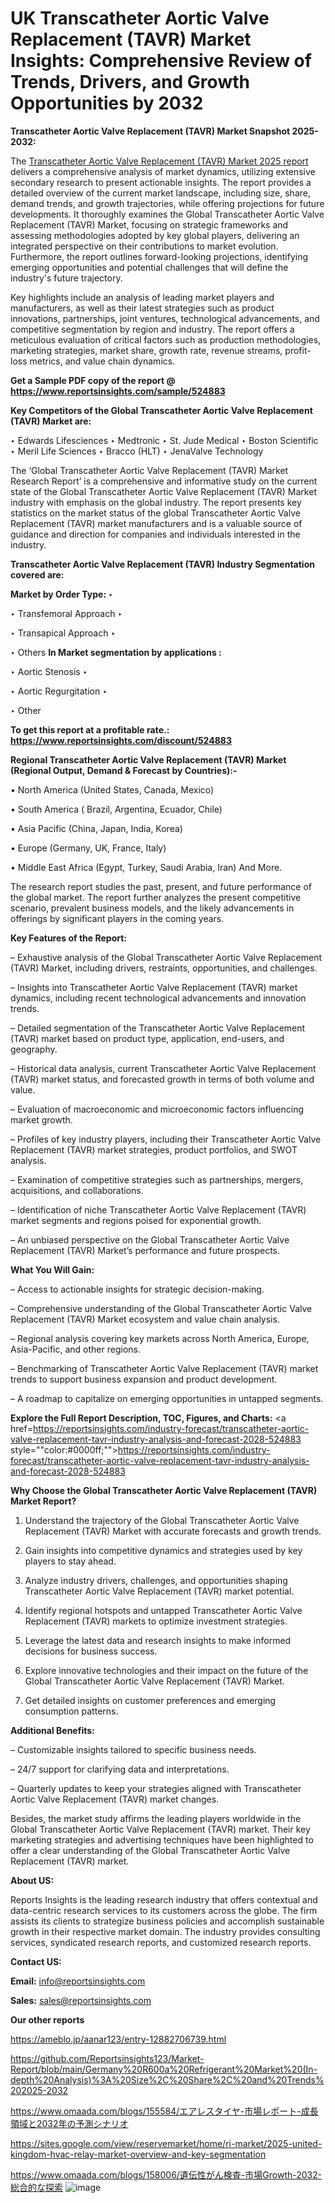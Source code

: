 # UK Transcatheter Aortic Valve Replacement (TAVR) Market Insights: Comprehensive Review of Trends, Drivers, and Growth Opportunities by 2032

<strong>Transcatheter Aortic Valve Replacement (TAVR) Market Snapshot 2025-2032:</strong>

The <a href=https://www.reportsinsights.com/sample/524883>Transcatheter Aortic Valve Replacement (TAVR) Market 2025 report</a> delivers a comprehensive analysis of market dynamics, utilizing extensive secondary research to present actionable insights. The report provides a detailed overview of the current market landscape, including size, share, demand trends, and growth trajectories, while offering projections for future developments. It thoroughly examines the Global Transcatheter Aortic Valve Replacement (TAVR) Market, focusing on strategic frameworks and assessing methodologies adopted by key global players, delivering an integrated perspective on their contributions to market evolution. Furthermore, the report outlines forward-looking projections, identifying emerging opportunities and potential challenges that will define the industry's future trajectory.

Key highlights include an analysis of leading market players and manufacturers, as well as their latest strategies such as product innovations, partnerships, joint ventures, technological advancements, and competitive segmentation by region and industry. The report offers a meticulous evaluation of critical factors such as production methodologies, marketing strategies, market share, growth rate, revenue streams, profit-loss metrics, and value chain dynamics.

<strong>Get a Sample PDF copy of the report @ <a href=https://www.reportsinsights.com/sample/524883 style=color:#0000ff;>https://www.reportsinsights.com/sample/524883</a></strong>

<strong>Key Competitors of the Global Transcatheter Aortic Valve Replacement (TAVR) Market are:</strong>

‣ Edwards Lifesciences
‣ Medtronic
‣ St. Jude Medical
‣ Boston Scientific
‣ Meril Life Sciences
‣ Bracco (HLT)
‣ JenaValve Technology

The ‘Global Transcatheter Aortic Valve Replacement (TAVR) Market Research Report’ is a comprehensive and informative study on the current state of the Global Transcatheter Aortic Valve Replacement (TAVR) Market industry with emphasis on the global industry. The report presents key statistics on the market status of the global Transcatheter Aortic Valve Replacement (TAVR) market manufacturers and is a valuable source of guidance and direction for companies and individuals interested in the industry.

<strong>Transcatheter Aortic Valve Replacement (TAVR) Industry Segmentation covered are:</strong>

<strong>Market by Order Type: </strong>
‣ 

‣ Transfemoral Approach
‣ 

‣ Transapical Approach
‣ 

‣ Others
<strong>In Market segmentation by applications :</strong>

‣ Aortic Stenosis
‣ 

‣ Aortic Regurgitation
‣ 

‣ Other

<strong>To get this report at a profitable rate.: <a href=https://www.reportsinsights.com/discount/524883 style=color:#0000ff;>https://www.reportsinsights.com/discount/524883</a></strong>

<strong>Regional Transcatheter Aortic Valve Replacement (TAVR) Market (Regional Output, Demand &amp; Forecast by Countries):-</strong>

• North America (United States, Canada, Mexico)

• South America ( Brazil, Argentina, Ecuador, Chile)

• Asia Pacific (China, Japan, India, Korea)

• Europe (Germany, UK, France, Italy)

• Middle East Africa (Egypt, Turkey, Saudi Arabia, Iran) And More.

The research report studies the past, present, and future performance of the global market. The report further analyzes the present competitive scenario, prevalent business models, and the likely advancements in offerings by significant players in the coming years.

<strong>Key Features of the Report:</strong>

– Exhaustive analysis of the Global Transcatheter Aortic Valve Replacement (TAVR) Market, including drivers, restraints, opportunities, and challenges.

– Insights into Transcatheter Aortic Valve Replacement (TAVR) market dynamics, including recent technological advancements and innovation trends.

– Detailed segmentation of the Transcatheter Aortic Valve Replacement (TAVR) market based on product type, application, end-users, and geography.

– Historical data analysis, current Transcatheter Aortic Valve Replacement (TAVR) market status, and forecasted growth in terms of both volume and value.

– Evaluation of macroeconomic and microeconomic factors influencing market growth.

– Profiles of key industry players, including their Transcatheter Aortic Valve Replacement (TAVR) market strategies, product portfolios, and SWOT analysis.

– Examination of competitive strategies such as partnerships, mergers, acquisitions, and collaborations.

– Identification of niche Transcatheter Aortic Valve Replacement (TAVR) market segments and regions poised for exponential growth.

– An unbiased perspective on the Global Transcatheter Aortic Valve Replacement (TAVR) Market’s performance and future prospects.

<strong>What You Will Gain:</strong>

– Access to actionable insights for strategic decision-making.

– Comprehensive understanding of the Global Transcatheter Aortic Valve Replacement (TAVR) Market ecosystem and value chain analysis.

– Regional analysis covering key markets across North America, Europe, Asia-Pacific, and other regions.

– Benchmarking of Transcatheter Aortic Valve Replacement (TAVR) market trends to support business expansion and product development.

– A roadmap to capitalize on emerging opportunities in untapped segments.

<strong>Explore the Full Report Description, TOC, Figures, and Charts:</strong>
<a href=https://reportsinsights.com/industry-forecast/transcatheter-aortic-valve-replacement-tavr-industry-analysis-and-forecast-2028-524883 style=""color:#0000ff;"">https://reportsinsights.com/industry-forecast/transcatheter-aortic-valve-replacement-tavr-industry-analysis-and-forecast-2028-524883</a>

<strong>Why Choose the Global Transcatheter Aortic Valve Replacement (TAVR) Market Report?</strong>

1. Understand the trajectory of the Global Transcatheter Aortic Valve Replacement (TAVR) Market with accurate forecasts and growth trends.

2. Gain insights into competitive dynamics and strategies used by key players to stay ahead.

3. Analyze industry drivers, challenges, and opportunities shaping Transcatheter Aortic Valve Replacement (TAVR) market potential.

4. Identify regional hotspots and untapped Transcatheter Aortic Valve Replacement (TAVR) markets to optimize investment strategies.

5. Leverage the latest data and research insights to make informed decisions for business success.

6. Explore innovative technologies and their impact on the future of the Global Transcatheter Aortic Valve Replacement (TAVR) Market.

7. Get detailed insights on customer preferences and emerging consumption patterns.

<strong>Additional Benefits:</strong>

– Customizable insights tailored to specific business needs.

– 24/7 support for clarifying data and interpretations.

– Quarterly updates to keep your strategies aligned with Transcatheter Aortic Valve Replacement (TAVR) market changes.

Besides, the market study affirms the leading players worldwide in the Global Transcatheter Aortic Valve Replacement (TAVR) market. Their key marketing strategies and advertising techniques have been highlighted to offer a clear understanding of the Global Transcatheter Aortic Valve Replacement (TAVR) market.

<strong><strong>About US</strong>:</strong>

Reports Insights is the leading research industry that offers contextual and data-centric research services to its customers across the globe. The firm assists its clients to strategize business policies and accomplish sustainable growth in their respective market domain. The industry provides consulting services, syndicated research reports, and customized research reports.

<strong>Contact US:</strong>

<p class=><b>Email:</b> <a href=mailto:info@reportsinsights.com>info@reportsinsights.com</a></p>
<p class=><b>Sales:</b> <a href=mailto:sales@reportsinsights.com>sales@reportsinsights.com</a></p>

<strong>Our other reports</strong>

<a href=https://ameblo.jp/aanar123/entry-12882706739.html>https://ameblo.jp/aanar123/entry-12882706739.html</a>

<a href=https://github.com/Reportsinsights123/Market-Report/blob/main/Germany%20R600a%20Refrigerant%20Market%20(In-depth%20Analysis)%3A%20Size%2C%20Share%2C%20and%20Trends%202025-2032>https://github.com/Reportsinsights123/Market-Report/blob/main/Germany%20R600a%20Refrigerant%20Market%20(In-depth%20Analysis)%3A%20Size%2C%20Share%2C%20and%20Trends%202025-2032</a>

<a href=https://www.omaada.com/blogs/155584/エアレスタイヤ-市場レポート-成長領域と2032年の予測シナリオ>https://www.omaada.com/blogs/155584/エアレスタイヤ-市場レポート-成長領域と2032年の予測シナリオ</a>

<a href=https://sites.google.com/view/reservemarket/home/ri-market/2025-united-kingdom-hvac-relay-market-overview-and-key-segmentation>https://sites.google.com/view/reservemarket/home/ri-market/2025-united-kingdom-hvac-relay-market-overview-and-key-segmentation</a>

<a href=https://www.omaada.com/blogs/158006/遺伝性がん検査-市場Growth-2032-総合的な探索>https://www.omaada.com/blogs/158006/遺伝性がん検査-市場Growth-2032-総合的な探索</a>
![image](https://github.com/user-attachments/assets/dff72cfd-967e-4a2e-b4b0-c63bf950e251)
